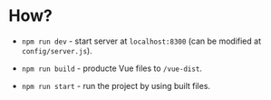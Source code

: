 # How?

* `npm run dev` - start server at `localhost:8300` (can be modified at `config/server.js`).

* `npm run build` - producte Vue files to `/vue-dist`.

* `npm run start` - run the project by using built files.
